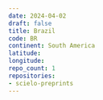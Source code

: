 ```yaml
---
date: 2024-04-02
draft: false
title: Brazil
code: BR
continent: South America
latitude:
longitude:
repo_count: 1
repositories:
- scielo-preprints
---
```



